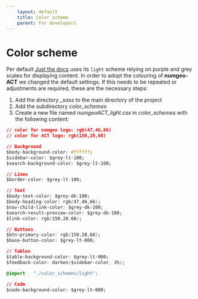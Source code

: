```yaml
---
    layout: default
    title: Color scheme
    parent: For developers
---
```

# Color scheme

Per default [Just the docs](https://just-the-docs.github.io/just-the-docs) uses its `light` scheme relying on purple and grey scales for displaying content. In order to adopt the colouring of **numgeo-ACT** we changed the default settings. If this needs to be repeated or adjustments are required, these are the necessary steps: 

1) Add the directory *_sass* to the main directory of the project 
2) Add the subdirectory *color_schemes* 
3) Create a new file named *numgeoACT_light.css* in *color_schemes* with the following content: 

```css 
// color for numgeo logo: rgb(47,46,66)
// color for ACT logo: rgb(150,28,68)

// Background
$body-background-color: #ffffff;
$sidebar-color: $grey-lt-100;
$search-background-color: $grey-lt-100;

// Lines
$border-color: $grey-lt-100;

// Text
$body-text-color: $grey-dk-100;
$body-heading-color: rgb(47,46,66);
$nav-child-link-color: $grey-dk-100;
$search-result-preview-color: $grey-dk-100;
$link-color: rgb(150,28,68);

// Buttons
$btn-primary-color: rgb(150,28,68);
$base-button-color: $grey-lt-000;

// Tables
$table-background-color: $grey-lt-000;
$feedback-color: darken($sidebar-color, 3%);

@import   "./color_schemes/light";

// Code
$code-background-color: $grey-lt-000;
```